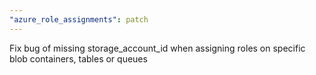 ```yaml
---
"azure_role_assignments": patch
---
```


Fix bug of missing storage_account_id when assigning roles on specific blob containers, tables or queues
